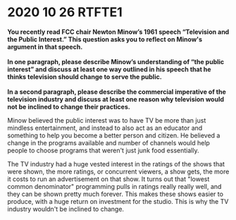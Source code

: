 # 2020 10 26 RTFTE1
<p><b>You recently read FCC chair Newton Minow’s 1961 speech “Television  and the Public Interest.” This question asks you to reflect on Minow's  argument in that speech.<br><br>In one paragraph, please describe Minow’s understanding of “the  public interest” and discuss at least one way outlined in his speech  that he thinks television should change to serve the public.<br><br>In a second paragraph, please describe the commercial imperative of  the television industry and discuss at least one reason why television  would not be inclined to change their practices.</b></p>

<p>Minow believed the public interest was to have TV be more than just mindless entertainment, and instead to also act as an educator and something to help you become a better person and citizen. He believed a change in the programs available and number of channels would help people to choose programs that weren't just junk food essentially. </p>

<!--In a second paragraph, please describe the commercial imperative of  the television industry and discuss at least one reason why television  would not be inclined to change their practices.-->

<p>The TV industry had a huge vested interest in the ratings of the shows that were shown, the more ratings, or concurrent viewers, a show gets, the more it costs to run an advertisement on that show. It turns out that "lowest common denominator" programming pulls in ratings really really well, and they can be shown pretty much forever. This makes these shows easier to produce, with a huge return on investment for the studio. This is why the TV industry wouldn't be inclined to change.</p>